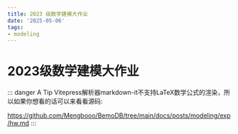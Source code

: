 ```yaml
---
title: 2023 级数学建模大作业
date: '2025-05-06'
tags:
- modeling
---
```


<!-- # 2023 级数学建模大作业

> 选题为 C：按照课堂讲授的内容，对第 9 章中所介绍的算法（最速下降法、牛顿法、
> DFP 算法、BFGS 算法、FR 算法中选取其中 3 个）编程或者调用库函数实现，
> 并给出具体算例。

## 1.案例

求函数 $f (x) = 2x_1^2+x_2^2$ 的极小点。

设初始点为 $x_0=(1, 1)$，$\epsilon = \cfrac {1}{10}$。

## 2.DFP 算法

### 2.1.原理

DFP 算法是一种拟牛顿法，用于求解无约束优化问题。其基本思想是通过迭代地构造一个近似的海森矩阵的逆矩阵（用  $\mathbf{H}_k$  表示第  k  次迭代的近似海森逆矩阵），利用这个近似矩阵来确定搜索方向，从而逐步逼近函数的极小点。该算法避免了直接计算复杂的海森矩阵及其逆矩阵，而是通过每次迭代中函数梯度的变化信息来更新近似矩阵，在一定程度上提高了计算效率。

DFP 算法基本步骤如下：

1. **初始化**：
   - 给定初始点 $\mathbf{x}_0$，设定精度要求 $\epsilon > 0$，初始的近似海森逆矩阵 $\mathbf{H}_0$ 通常设为单位矩阵 $\mathbf{I}$，迭代次数 $k = 0$。
2. **计算梯度**：计算当前点 $\mathbf{x}_k$ 处的函数梯度 $\mathbf{g}_k = \nabla f(\mathbf{x}_k)$。
3. **判断终止条件**：如果 $\|\mathbf{g}_k\| < \epsilon$，则停止迭代，当前点 $\mathbf{x}_k$ 即为近似极小点；否则继续下一步。
4. **确定搜索方向**：计算搜索方向 $\mathbf{p}_k = -\mathbf{H}_k \mathbf{g}_k$。
5. **确定步长**：通过一维搜索（如黄金分割法、二次插值法等）确定合适的步长 $\alpha_k$，使得 $f(\mathbf{x}_k + \alpha_k \mathbf{p}_k)$ 取得极小值。
6. **更新点的位置**：计算新的点 $\mathbf{x}_{k + 1} = \mathbf{x}_k + \alpha_k \mathbf{p}_k$。
7. **计算梯度变化量和位置变化量**：计算 $\mathbf{y}_k = \nabla f(\mathbf{x}_{k + 1}) - \nabla f(\mathbf{x}_k)$ 和 $\mathbf{s}_k = \mathbf{x}_{k + 1} - \mathbf{x}_k$。
8. **更新近似海森逆矩阵**：根据 DFP 公式更新近似海森逆矩阵：
   $$ \mathbf{H}\_{k + 1} = \mathbf{H}\_k + \frac{\mathbf{s}\_k \mathbf{s}\_k^T}{\mathbf{s}\_k^T \mathbf{y}\_k} - \frac{\mathbf{H}\_k \mathbf{y}\_k \mathbf{y}\_k^T \mathbf{H}\_k}{\mathbf{y}\_k^T \mathbf{H}\_k \mathbf{y}\_k} $$
9. **迭代更新**：令 $k = k + 1$，返回步骤 2 继续迭代。

### 2.2.解答

采用 Python，编程如下：

```py
import numpy as np

# 定义函数 f(x)
def f(x):
    return 2 * x[0] ** 2 + x[1] ** 2

# 定义梯度计算函数
def grad_f(x):
    return np.array([4 * x[0], 2 * x[1]])

# DFP 算法实现
def dfp_method(f, grad_f, initial_x, epsilon, max_iter=1000):
    """
    使用 DFP 算法寻找函数的极小点。

    参数:
    f (callable): 目标函数。
    grad_f (callable): 目标函数的梯度函数。
    initial_x (np.ndarray): 初始点。
    epsilon (float): 收敛阈值。
    max_iter (int): 最大迭代次数，默认为 1000。

    返回:
    np.ndarray: 近似极小点。
    list: 迭代过程中所有点的列表。
    """
    x = initial_x
    n = len(x)
    H = np.eye(n)  # 初始化逆 Hessian 矩阵为单位矩阵
    g = grad_f(x)
    history = [x]  # 用于存储迭代过程中的 x 值

    # 固定步长
    ALPHA = 0.1
    # 避免除零的小正数
    EPSILON_DIV = 1e-10

    for _ in range(max_iter):
        if np.linalg.norm(g) < epsilon:  # 检查收敛性
            break

        # 计算搜索方向
        p = -np.dot(H, g)

        # 更新 x 值
        x_new = x + ALPHA * p
        g_new = grad_f(x_new)
        s = x_new - x
        y = g_new - g

        # 计算点积
        sy = np.dot(s, y)
        if sy == 0:
            sy += EPSILON_DIV

        Hs = np.dot(H, s)
        sHs = np.dot(s, Hs)

        # DFP 更新公式
        H = H + np.outer(s, s) / sy - np.outer(Hs, Hs) / sHs

        # 为下一次迭代做准备
        x = x_new
        g = g_new
        history.append(x)

    return x, history

# 初始点
initial_x = np.array([1, 1])
# 收敛阈值
epsilon = 1 / 10

# 执行 DFP 算法
optimal_x, history = dfp_method(f, grad_f, initial_x, epsilon)

print("极小点:", optimal_x)
```

输出结果如下：

```py
极小点: [0.0014867  0.04557862]
```

使用 DFP 算法，我们找到了函数 $f (x) = 2x_1^2 + x_2^2$ 的极小点大约在 $(0.0015, 0.0456)$ 处。非常接近于函数的真实极小点 $(0, 0)$。

## 3.BFGS 算法

### 3.1.原理

BFGS 算法是一种用于无约束优化问题的迭代算法，属于拟牛顿法的一种，以下是其原理介绍：

#### 基本思想

- BFGS 算法通过构造一个正定矩阵来近似目标函数的 Hessian 矩阵的逆，从而避免了直接计算 Hessian 矩阵及其逆，降低了计算复杂度。在每一次迭代中，根据当前的迭代点和梯度信息，更新这个近似矩阵，使得算法能够逐步逼近目标函数的极小点。

#### 算法推导

- 设目标函数为$f(x)$，其梯度为$\nabla f(x)$。在第$k$次迭代时，当前点为$x_k$，梯度为$g_k = \nabla f(x_k)$。
- 我们希望找到一个搜索方向$p_k$，使得沿着这个方向移动能使目标函数值下降。类似于牛顿法，搜索方向$p_k$可以通过求解线性方程组$H_k p_k = -g_k$得到，其中$H_k$是 Hessian 矩阵的近似。
- BFGS 算法使用一个正定矩阵$B_k$来近似$H_k$，即$B_k p_k = -g_k$，从而得到搜索方向$p_k = -B_k^{-1} g_k$。
- 给定步长$\alpha_k$，则下一个迭代点为$x_{k + 1} = x_k + \alpha_k p_k$。
- 为了更新近似矩阵$B_k$，使其更好地逼近 Hessian 矩阵，根据两次迭代之间的梯度差和位置差来构建更新公式。设$s_k = x_{k + 1}-x_k$，$y_k = g_{k + 1}-g_k$，则 BFGS 算法的更新公式为：
  $$
  B_{k + 1}=B_{k}+\frac{y_{k}y_{k}^{T}}{y_{k}^{T}s_{k}}-\frac{B_{k}s_{k}s_{k}^{T}B_{k}}{s_{k}^{T}B_{k}s_{k}}
  $$
- 这个公式的第一项是上一次迭代的近似矩阵$B_k$，第二项是对$B_k$的修正，使得$B_{k + 1}$更好地逼近 Hessian 矩阵在$x_{k + 1}$处的值，第三项是为了保证$B_{k + 1}$的正定性和对称性。

合适的步长$\alpha_k$对于算法的收敛性和效率至关重要。常用的方法有精确线搜索和非精确线搜索。精确线搜索是找到使目标函数$f(x_k+\alpha p_k)$达到最小的$\alpha$值；非精确线搜索则是在一定的条件下，找到一个能使目标函数有足够下降的$\alpha$值，例如采用 Armijo 准则、Wolfe 准则等。

在一定的条件下，BFGS 算法具有全局收敛性和超线性收敛速度。一般要求目标函数$f(x)$是连续可微的，并且其 Hessian 矩阵满足一定的条件。在实际应用中，BFGS 算法通常能在较少的迭代次数内收敛到目标函数的极小点附近。

### 3.2.解答

采用 Python，编程如下：

```py
import numpy as np

# 定义目标函数
def f(x):
    return 2 * x[0] ** 2 + x[1] ** 2

# 定义目标函数的梯度
def grad_f(x):
    return np.array([4 * x[0], 2 * x[1]])

# BFGS 算法实现
def bfgs_method(f, grad_f, initial_x, epsilon, max_iter=1000):
    x = np.array(initial_x, dtype=np.float64)
    n = len(x)
    # 初始化近似海森逆矩阵为单位矩阵
    H = np.eye(n)
    g = grad_f(x)
    history = [x]

    for _ in range(max_iter):
        if np.linalg.norm(g) < epsilon:
            break

        # 计算搜索方向
        p = -np.dot(H, g)

        # 简单固定步长，实际可使用线搜索确定
        alpha = 0.1

        # 更新点的位置
        x_new = x + alpha * p
        g_new = grad_f(x_new)

        s = x_new - x
        y = g_new - g

        # 避免除以零
        sy = np.dot(s, y)
        if sy == 0:
            sy += 1e-10

        # 计算中间变量
        rho = 1 / sy
        I = np.eye(n)

        # BFGS 更新公式
        A = (I - rho * np.outer(s, y))
        B = (I - rho * np.outer(y, s))
        H = np.dot(np.dot(A, H), B) + rho * np.outer(s, s)

        x = x_new
        g = g_new
        history.append(x)

    return x, history

# 初始点
initial_x = [1, 1]
# 收敛阈值
epsilon = 1 / 10

# 执行 BFGS 算法
optimal_x, history = bfgs_method(f, grad_f, initial_x, epsilon)

print("极小点:", optimal_x)
```

输出结果为:

```py
极小点: [0.02050654 0.02558844]
```

## 4.FR算法

FR算法，即Fletcher - Reeves算法，是一种用于求解无约束优化问题的共轭梯度法。

### 4.1.原理
FR算法通过构造一系列共轭方向来逐步逼近函数的极小点。共轭方向具有特殊的性质，使得算法在这些方向上进行搜索时能够有效地收敛到最优解。

考虑无约束优化问题：$\min_{x\in R^n} f(x)$，其中$f(x)$是连续可微的函数。

#### 算法步骤
1. **初始化**：选择初始点$x_0\in R^n$，计算初始梯度$g_0=\nabla f(x_0)$，令$d_0=-g_0$，$k = 0$。
2. **迭代过程**：
    - **线搜索**：通过某种线搜索方法确定步长$\alpha_k$，使得$f(x_k+\alpha_k d_k)=\min_{\alpha\geq0} f(x_k+\alpha d_k)$。
    - **更新点**：计算$x_{k + 1}=x_k+\alpha_k d_k$。
    - **计算新梯度**：计算$g_{k + 1}=\nabla f(x_{k + 1})$。
    - **判断收敛**：如果$\vert\vert g_{k + 1}\vert\vert$小于给定的收敛阈值$\epsilon$，则停止迭代，输出$x_{k + 1}$作为近似最优解；否则，继续下一步。
    - **计算共轭方向**：计算$\beta_{k}=\frac{\vert\vert g_{k + 1}\vert\vert^2}{\vert\vert g_{k}\vert\vert^2}$，然后令$d_{k + 1}=-g_{k + 1}+\beta_{k}d_{k}$。这里的$\beta_{k}$是FR算法的关键参数，它使得搜索方向$d_{k}$与$d_{k + 1}$关于海森矩阵共轭（在精确线搜索的条件下）。
3. **重复迭代**：令$k = k + 1$，返回步骤2继续迭代，直到满足收敛条件。

#### 收敛性
在一定的条件下，FR算法具有全局收敛性。例如，当目标函数$f(x)$是二次函数且具有正定的海森矩阵时，FR算法在有限步内可以收敛到全局最优解。对于一般的非二次函数，在适当的假设下，FR算法也能够收敛到局部最优解。

FR算法具有计算量小、存储需求低等优点，适用于求解大规模无约束优化问题。但它对目标函数的性质有一定要求，并且在某些情况下可能收敛较慢。

### 4.2.解答

采用 Python，编程如下：

```py
import numpy as np
from scipy.optimize import line_search

# 定义目标函数
def f(x):
    return 2 * x[0] ** 2 + x[1] ** 2

# 定义目标函数的梯度
def grad_f(x):
    return np.array([4 * x[0], 2 * x[1]])

# FR 算法实现
def fr_method(f, grad_f, initial_x, epsilon, max_iter=1000):
    x = np.array(initial_x, dtype=np.float64)
    g = grad_f(x)
    d = -g
    history = [x]

    for _ in range(max_iter):
        if np.linalg.norm(g) < epsilon:
            break

        # 线搜索确定步长
        alpha = line_search(f, grad_f, x, d)[0]
        if alpha is None:
            print("线搜索未找到合适的步长，终止迭代。")
            break

        # 更新点的位置
        x = x + alpha * d
        g_new = grad_f(x)

        # 计算 FR 算法中的 beta
        beta = np.linalg.norm(g_new) ** 2 / np.linalg.norm(g) ** 2

        # 更新搜索方向
        d = -g_new + beta * d
        g = g_new

        history.append(x)

    return x, history

# 初始点
initial_x = [1, 1]
# 收敛阈值
epsilon = 1 / 10

# 执行 FR 算法
optimal_x, history = fr_method(f, grad_f, initial_x, epsilon)

print("极小点:", optimal_x)
```

其输出结果为：

```py
极小点: [2.77555756e-17 5.55111512e-17]
```

值已经非常接近零，从数值计算的角度来看，可以认为已经收敛到极小点了。

## 算法比较和实验总结

如果问题规模较大且对计算效率和收敛速度要求较高，BFGS 算法是更好的选择；DFP 算法在一般的无约束优化问题中也能表现出不错的性能；FR 算法由于其低存储需求的特点，在内存资源有限或处理大规模问题时具有一定优势，尽管它的收敛速度相对较慢。 -->

# 2023级数学建模大作业

::: danger A Tip
Vitepress解析器markdown-it不支持LaTeX数学公式的渲染，所以如果你想看的话可以来看看源码:

https://github.com/Mengbooo/BemoDB/tree/main/docs/posts/modeling/exp/hw.md
:::